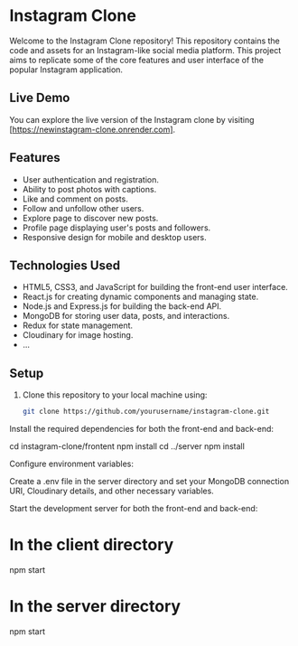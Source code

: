 # Instagram Clone

Welcome to the Instagram Clone repository! This repository contains the code and assets for an Instagram-like social media platform. This project aims to replicate some of the core features and user interface of the popular Instagram application.

## Live Demo

You can explore the live version of the Instagram clone by visiting [https://newinstagram-clone.onrender.com].

## Features

- User authentication and registration.
- Ability to post photos with captions.
- Like and comment on posts.
- Follow and unfollow other users.
- Explore page to discover new posts.
- Profile page displaying user's posts and followers.
- Responsive design for mobile and desktop users.

## Technologies Used

- HTML5, CSS3, and JavaScript for building the front-end user interface.
- React.js for creating dynamic components and managing state.
- Node.js and Express.js for building the back-end API.
- MongoDB for storing user data, posts, and interactions.
- Redux for state management.
- Cloudinary for image hosting.
- ...

## Setup

1. Clone this repository to your local machine using:

   ```bash
   git clone https://github.com/yourusername/instagram-clone.git

   
Install the required dependencies for both the front-end and back-end:


cd instagram-clone/frontent
npm install
cd ../server
npm install


Configure environment variables:

Create a .env file in the server directory and set your MongoDB connection URI, Cloudinary details, and other necessary variables.


Start the development server for both the front-end and back-end:

# In the client directory
npm start

# In the server directory
npm start




